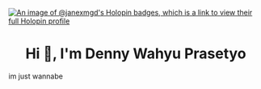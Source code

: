 [![An image of @janexmgd's Holopin badges, which is a link to view their full Holopin profile](https://holopin.me/janexmgd)](https://holopin.io/@janexmgd)

<h1 align="center">Hi 👋, I'm Denny Wahyu Prasetyo</h1>
im just wannabe
